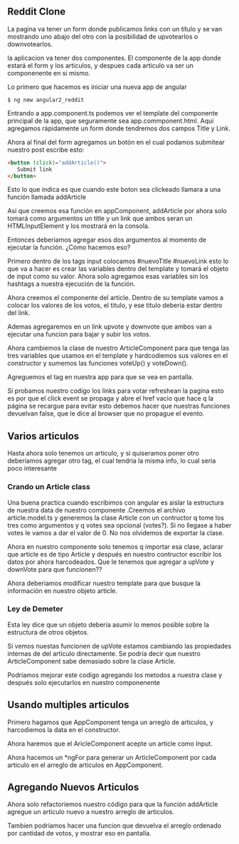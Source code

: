 ## Reddit Clone

La pagina va tener un form  donde publicamos links con un título y se van mostrando uno abajo del otro con la posibilidad de upvotearlos o downvotearlos.

la aplicacion va tener dos componentes. El componente de la app donde estará el form y los articulos, y despues cada articulo va ser un componenente en si mismo.

Lo primero que hacemos es iniciar una nueva app de angular

```
$ ng new angular2_reddit
```

Entrando a app.component.ts podemos ver el template del componente principal de la app, que seguramente sea app.commponent.html. Aqui agregamos rápidamente un form donde tendremos dos campos Title y Link.

Ahora al final del form agregamos un botón en el cual podamos submitear nuestro post escribe esto:

```html
<button (click)="addArticle()">
   Submit link
</button>
```

Esto lo que indica es que cuando este boton sea clickeado llamara a una función llamada addArticle

Asi que creemos esa función en appComponent, addArticle por ahora solo tomará como argumentos un title y un link que ambos seran un HTMLInputElement y los mostrará en la consola.

Entonces deberiamos agregar esos dos argumentos al momento de ejecutar la función. ¿Cómo hacemos eso?

Primero dentro de los tags input colocamos #nuevoTitle #nuevoLink esto lo que va a hacer es crear las variables dentro del template y tomará el objeto de input como su valor. Ahora solo agregamos esas variables sin los hashtags a nuestra  ejecución de la función.


Ahora creemos el componente del article. Dentro de su template vamos a colocar los valores de los votos, el titulo, y ese titulo deberia estar dentro del link.

Ademas agregaremos en un link upvote y downvote que ambos van a ejecutar una funcion para bajar y subir los votos.

Ahora cambiemos la clase de nuestro ArticleComponent para que tenga las tres variables que usamos en el template y hardcodiemos sus valores en el constructor y sumemos las funciones voteUp() y voteDown().

Agreguemos el tag <app-article></app-article> en nuestra app para que se vea en pantalla.

Si probamos nuestro codigo los links para votar refreshean la pagina esto es por que el click event se propaga y abre el href vacio que hace q la página se recargue para evitar esto debemos hacer que nuestras funciones devuelvan false, que le dice al browser que no propague el evento.


## Varios articulos

Hasta ahora solo tenemos un articulo, y si quiseramos poner otro deberiamos agregar otro tag, el cual tendria la misma info, lo cual seria poco interesante

### Crando un Article class

Una buena practica cuando escribimos con angular es aislar la estructura de nuestra data  de nuestro componente .Creemos el archivo article.model.ts y generemos la clase Article con  un contructor q tome los tres como argumentos y q votes sea opcional (votes?). Si no llegase a haber votes le vamos a dar el valor de 0. No nos olvidemos de exportar la clase.

Ahora en nuestro componente solo tenemos q importar esa clase, aclarar que article es de tipo Article y después en nuestro contructor escribir los datos por ahora harcodeados. Que le tenemos que agregar a upVote y downVote para que funcionen??

Ahora deberiamos modificar nuestro template para que busque la información en nuestro objeto article.


### Ley de Demeter

  Esta ley dice que un objeto deberia asumir lo menos posible sobre la estructura de otros objetos.

  Si vemos nuestas funcionen de upVote estamos cambiando las propiedades internas de del articulo directamente. Se podría decir que nuestro ArticleComponent sabe demasiado sobre la clase Article.

  Podríamos mejorar este codigo agregando los metodos a nuestra clase y después solo ejecutarlos en nuestro componenente


## Usando multiples articulos

Primero hagamos que AppComponent tenga un arreglo de articulos, y harcodiemos la data en el constructor.

Ahora haremos que el AricleComponent acepte un article como Input.

Ahora hacemos un \*ngFor para generar un ArticleComponent por cada articulo en el arreglo de articulos en AppComponent.

## Agregando Nuevos Articulos

Ahora solo refactoriemos nuestro código para que la función addArticle agregue un articulo nuevo a nuestro arreglo de articulos.

Tambien podríamos hacer una funcion que devuelva el arreglo ordenado por cantidad de votos, y mostrar eso en pantalla.
